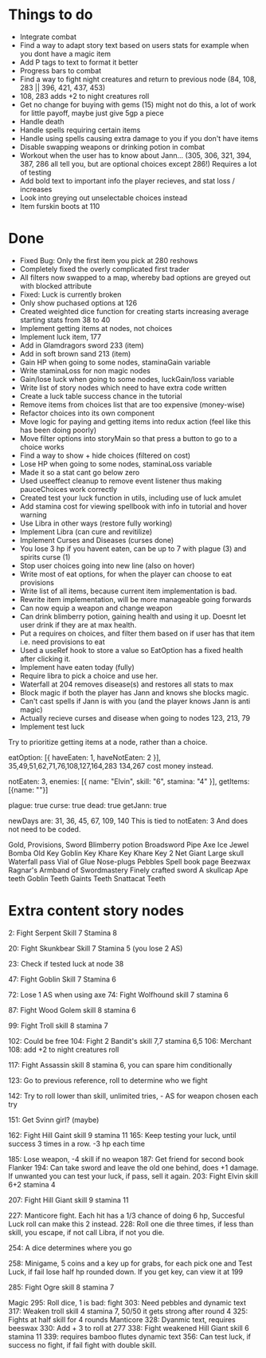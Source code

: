 # Things to do

<ul>
  <li>Integrate combat</li>
  <li>Find a way to adapt story text based on users stats for example when you dont have a magic item</li>
  <li>Add P tags to text to format it better</li>
  <li>Progress bars to combat</li>
  <li>Find a way to fight night creatures and return to previous node (84, 108, 283 || 396, 421, 437, 453)</li>
  <li>108, 283 adds +2 to night creatures roll</li>
  <li>Get no change for buying with gems (15) might not do this, a lot of work for little payoff, maybe just give 5gp a piece</li>
  <li>Handle death</li>
  <li>Handle spells requiring certain items</li>
  <li>Handle using spells causing extra damage to you if you don't have items</li>
  <li>Disable swapping weapons or drinking potion in combat</li>
  <li>Workout when the user has to know about Jann... (305, 306, 321, 394, 387, 286 all tell you, but are optional choices except 286!) Requires a lot of testing</li>
  <li>Add bold text to important info the player recieves, and stat loss / increases</li>
  <li>Look into greying out unselectable choices instead</li>
  <li>Item furskin boots at 110</li>
</ul>

# Done

<ul>
  <li>Fixed Bug: Only the first item you pick at 280 reshows</li>
  <li>Completely fixed the overly complicated first trader</li>
  <li>All filters now swapped to a map, whereby bad options are greyed out with blocked attribute</li>
  <li>Fixed: Luck is currently broken</li>
  <li>Only show puchased options at 126</li>
  <li>Created weighted dice function for creating starts increasing average starting stats from 38 to 40</li>
  <li>Implement getting items at nodes, not choices</li>
  <li>Implement luck item, 177</li>
  <li>Add in Glamdragors sword 233 (item)</li>
  <li>Add in soft brown sand 213 (item)</li>
  <li>Gain HP when going to some nodes, staminaGain variable</li>
  <li>Write staminaLoss for non magic nodes</li>
  <li>Gain/lose luck when going to some nodes, luckGain/loss variable</li>
  <li>Write list of story nodes which need to have extra code written</li>
  <li>Create a luck table success chance in the tutorial</li>
  <li>Remove items from choices list that are too expensive (money-wise)</li>
  <li>Refactor choices into its own component</li>
  <li>Move logic for paying and getting items into redux action (feel like this has been doing poorly)</li>
  <li>Move filter options into storyMain so that press a button to go to a choice works</li>
  <li>Find a way to show + hide choices (filtered on cost)</li>
  <li>Lose HP when going to some nodes, staminaLoss variable</li>
  <li>Made it so a stat cant go below zero</li>
  <li>Used useeffect cleanup to remove event listener thus making pauceChoices work correctly</li>
  <li>Created test your luck function in utils, including use of luck amulet</li>
  <li>Add stamina cost for viewing spellbook with info in tutorial and hover warning</li>
  <li>Use Libra in other ways (restore fully working)</li>
  <li>Implement Libra (can cure and revitilize)</li>
  <li>Implement Curses and Diseases (curses done)</li>
  <li>You lose 3 hp if you havent eaten, can be up to 7 with plague (3) and spirits curse (1)</li>
  <li>Stop user choices going into new line (also on hover)</li>
  <li>Write most of eat options, for when the player can choose to eat provisions</li>
  <li>Write list of all items, because current item implementation is bad.</li>
  <li>Rewrite item implementation, will be more manageable going forwards</li>
  <li>Can now equip a weapon and change weapon</li>
  <li>Can drink blimberry potion, gaining health and using it up. Doesnt let user drink if they are at max health.</li>
  <li>Put a requires on choices, and filter them based on if user has that item i.e. need provisions to eat</li>
  <li>Used a useRef hook to store a value so EatOption has a fixed health after clicking it.</li>
  <li>Implement have eaten today (fully)</li>
  <li>Require libra to pick a choice and use her.</li>
  <li>Waterfall at 204 removes disease(s) and restores all stats to max</li>
  <li>Block magic if both the player has Jann and knows she blocks magic.</li>
  <li>Can't cast spells if Jann is with you (and the player knows Jann is anti magic)</li>
  <li>Actually recieve curses and disease when going to nodes 123, 213, 79</li>
  <li>Implement test luck</li>
</ul>

Try to prioritize getting items at a node, rather than a choice.

eatOption: [{ haveEaten: 1, haveNotEaten: 2 }],
35,49,51,62,71,76,108,127,164,283
134,267 cost money instead.

notEaten: 3,
enemies: [{ name: "Elvin", skill: "6", stamina: "4" }],
getItems: [{name: ""}]

plague: true
curse: true
dead: true
getJann: true

newDays are: 31, 36, 45, 67, 109, 140
This is tied to notEaten: 3
And does not need to be coded.

Gold,
Provisions,
Sword
Blimberry potion
Broadsword
Pipe
Axe
Ice Jewel
Bomba
Old Key
Goblin Key
Khare Key
Khare Key 2
Net Giant
Large skull
Waterfall pass
Vial of Glue
Nose-plugs
Pebbles
Spell book page
Beezwax
Ragnar's Armband of Swordmastery
Finely crafted sword
A skullcap
Ape teeth
Goblin Teeth
Gaints Teeth
Snattacat Teeth

# Extra content story nodes

2: Fight Serpent Skill 7 Stamina 8
<!-- 4: Use Key if have it -->
20: Fight Skunkbear Skill 7 Stamina 5 (you lose 2 AS)
<!-- 21: Add eat food option  -->
<!-- 22: Trader Pipe roll  -->
23: Check if tested luck at node 38
<!-- 25: Use up Libra -->
<!-- 29: Choose artefact to give -->
<!-- 31: Possibly lose 3 hp -->
<!-- 32: Choose 2 items to give up -->
<!-- 33: Choice costs 2 gp -->
<!-- 35: Can eat food if you wish 2 or 1 hp -->
<!-- 36: Possibly lose 3 hp -->
<!-- 37: Get Jann -->
<!-- 45: Possibly lose 3 hp -->
47: Fight Goblin Skill 7 Stamina 6
<!-- 48: Takes either spell book or 2 magic items -->
<!-- 50: Get collar -->
<!-- 57: Get 12 gold, lose 1 item user chooses -->
72: Lose 1 AS when using axe
74: Fight Wolfhound skill 7 stamina 6
<!-- 79: Get plague (-3 hp per day) -->
<!-- 82: Test luck -->
87: Fight Wood Golem skill 8 stamina 6
<!-- 88: Options depend on items (pipe) -->
<!-- 93: Must roll 2 dice once, - stamina each time, try more times if wanted -->
99: Fight Troll skill 8 stamina 7
<!-- 100: Options depend on Jann -->
<!-- 101: Nothing leads here -->
102: Could be free
104: Fight 2 Bandit's skill 7,7 stamina 6,5
106: Merchant
108: add +2 to night creatures roll
<!-- 112: Libra choice -->
117: Fight Assassin skill 8 stamina 6, you can spare him conditionally
<!-- 122: Get item Armband + 2 AS if using sword -->
123: Go to previous reference, roll to determine who we fight
<!-- 124: Get cursed, from now on lose +1 stamina for all stamina loss actions except magic -->
<!-- 126: Only view purchased items -->
<!-- 130: Libra option -->
<!-- 133: Test luck if you want -->
<!-- 141: Barter or not for the axe -->
142: Try to roll lower than skill, unlimited tries, - AS for weapon chosen each try
<!-- 144: Test luck -->
151: Get Svinn girl? (maybe)
<!-- 161: You have to pay, so block this option if not enough GP -->
162: Fight Hill Gaint skill 9 stamina 11
165: Keep testing your luck, until success 3 times in a row. -3 hp each time
<!-- 168: Lose all provisions  -->
<!-- 171: Either option means Jann stays -->
<!-- 177: Luck item -->
<!-- 182: Give him axe if have it, or give him something else -->
185: Lose weapon, -4 skill if no weapon
187: Get friend for second book Flanker
194: Can take sword and leave the old one behind, does +1 damage. If unwanted you can test your luck, if pass, sell it again.
203: Fight Elvin skill 6+2 stamina 4
<!-- 204: Waterfall cures you of all except disease -->
<!-- 205: Lose Jann -->
<!-- 206: Dead if no Libra -->
207: Fight Hill Giant skill 9 stamina 11
<!-- 213: Curse of Alianna -2 skill until removed -->
<!-- 214: Trader broadsword barter -->
<!-- 218: Remove each item based on Test your Luck roll -->
227: Manticore fight. Each hit has a 1/3 chance of doing 6 hp, Succesful Luck roll can make this 2 instead.
228: Roll one die three times, if less than skill, you escape, if not call Libra, if not you die.
<!-- 233: Get free waterfall pass -->
254: A dice determines where you go
<!-- 257: The option to buy food 2 gp for 2 provisions -->
258: Minigame, 5 coins and a key up for grabs, for each pick one and Test Luck, if fail lose half hp rounded down. If you get key, can view it at 199
<!-- 261: Lose all items except equipped weapon -->
<!-- 269: Test Luck - if fail you die -->
<!-- 270: Roll dice if 1 - 4 take that damage -->
<!-- 276: Can kill you if Jann is with you. Text is dynamic. -->
<!-- 277: Roll 2 dice, If equals luck, -1 hp, if over luck, -3 hp. If two 6's you die. Other pages affect these numbers. -->
<!-- 283: Get 2 hp if no enemies fought or 1 hp if fought -->
285: Fight Ogre skill 8 stamina 7

Magic
295: Roll dice, 1 is bad: fight
303: Need pebbles and dynamic text
317: Weaken troll skill 4 stamina 7, 50/50 it gets strong after round 4
325: Fights at half skill for 4 rounds Manticore
328: Dyanmic text, requires beeswax
330: Add + 3 to roll at 277
338: Fight weakened Hill Giant skill 6 stamina 11
339: requires bamboo flutes dynamic text
356: Can test luck, if success no fight, if fail fight with double skill.
